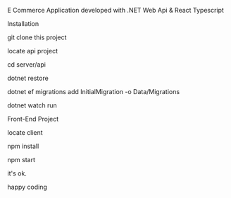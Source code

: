 E Commerce Application
developed with .NET Web Api & React Typescript

Installation

git clone this project

locate api project

cd server/api

dotnet restore

dotnet ef migrations add InitialMigration -o Data/Migrations

dotnet watch run


Front-End Project

locate client

npm install

npm start

it's ok.

happy coding